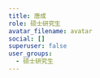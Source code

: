 ```yaml
---
title: 唐成
role: 硕士研究生
avatar_filename: avatar
social: []
superuser: false
user_groups:
  - 硕士研究生
---
```

